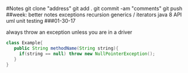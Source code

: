 #Notes
git clone "address"
git add .
git commit -am "comments"
git push
##week:
better notes
exceptions
recursion
generics / iterators
java 8 API
uml
unit testing
###01-30-17

always throw an exception unless you are in a driver
  ```java
  class Example{
     public String methodName(String string){
       if(string == null) throw new NullPointerException();
     }
  }
  ```
